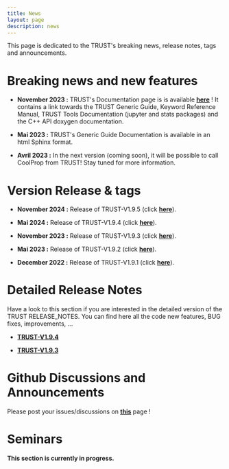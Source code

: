 ```yaml
---
title: News
layout: page
description: news
---
```


This page is dedicated to the TRUST's breaking news, release notes, tags and announcements. 

# Breaking news and new features 

- **November 2023 :** TRUST's Documentation page is is available **[here](https://cea-trust-platform.readthedocs.io/en/latest/)** ! It contains a link towards the TRUST Generic Guide, Keyword Reference Manual, TRUST Tools Documentation (jupyter and stats packages) and the C++ API doxygen documentation.

- **Mai 2023 :** TRUST's Generic Guide Documentation is available in an html Sphinx format.

- **Avril 2023 :** In the next version (coming soon), it will be possible to call CoolProp from TRUST! Stay tuned for more information.

# Version Release & tags

- **November 2024 :** Release of TRUST-V1.9.5 (click **[here](https://github.com/cea-trust-platform/trust-code/releases/tag/v1.9.5)**).

- **Mai 2024 :** Release of TRUST-V1.9.4 (click **[here](https://github.com/cea-trust-platform/trust-code/releases/tag/v1.9.4)**).

- **November 2023 :** Release of TRUST-V1.9.3 (click **[here](https://github.com/cea-trust-platform/trust-code/releases/tag/v1.9.3)**).

- **Mai 2023 :** Release of TRUST-V1.9.2 (click **[here](https://github.com/cea-trust-platform/trust-code/releases/tag/v1.9.2)**).

- **December 2022 :** Release of TRUST-V1.9.1 (click **[here](https://github.com/cea-trust-platform/trust-code/releases/tag/v1.9.1)**).

# Detailed Release Notes

Have a look to this section if you are interested in the detailed version of the TRUST RELEASE\_NOTES. You can find here all the code new features, BUG fixes, improvements, ...

- **[TRUST-V1.9.4](RN/v1_9_4.md)**

- **[TRUST-V1.9.3](RN/v1_9_3.md)**

# Github Discussions and Announcements

Please post your issues/discussions on **[this](https://github.com/cea-trust-platform/trust-code/discussions)** page !

# Seminars

**This section is currently in progress.**
